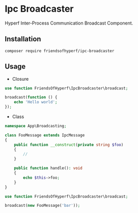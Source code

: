 # Ipc Broadcaster

Hyperf Inter-Process Communication Broadcast Component.

## Installation

```shell
composer require friendsofhyperf/ipc-broadcaster
```

## Usage

- Closure

```php
use function FriendsOfHyperf\IpcBroadcaster\broadcast;

broadcast(function () {
    echo 'Hello world';
});
```

- Class

```php
namespace App\Broadcasting;

class FooMessage extends IpcMessage
{
    public function __construct(private string $foo)
    {
        //
    }

    public function handle(): void
    {
        echo $this->foo;
    }
}

use function FriendsOfHyperf\IpcBroadcaster\broadcast;

broadcast(new FooMessage('bar'));

```